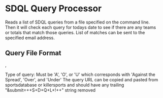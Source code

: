 # SDQL Query Processor

Reads a list of SDQL queries from a file specified on the command line.  Then it will check each query for todays date to see if there are any teams or totals that match those queries.  List of matches can be sent to the specified email address.

## Query File Format
<Type of query>,<queryurl> 
  
Type of query:  Must be 'A', 'O', or 'U' which corresponds with 'Against the Spread', 'Over', and 'Under'
The query URL can be copied and pasted from sportsdatabase or killersports and should have any trailing "&submit=++S+D+Q+L+!++" string removed 
